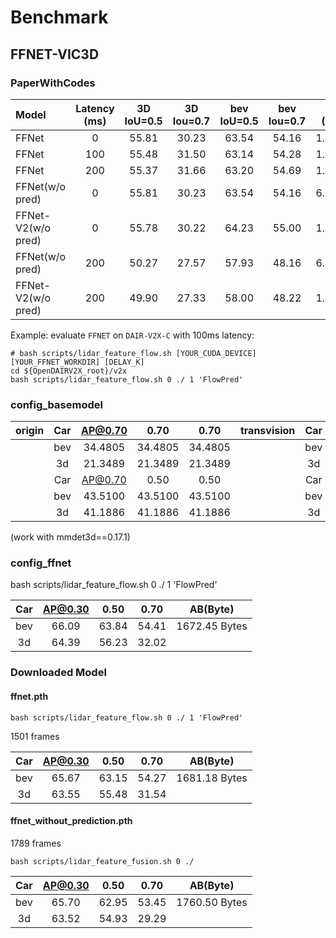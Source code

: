 # Benchmark

## FFNET-VIC3D

### PaperWithCodes

| Model              | Latency (ms) | 3D IoU=0.5 | 3D Iou=0.7 | bev IoU=0.5 | bev Iou=0.7 | AB (Byte) |
| :----------------- | :----------: | :--------: | :--------: | :---------: | :---------: | :-------: |
| FFNet              |      0       |   55.81    |   30.23    |    63.54    |    54.16    |  1.2×105  |
| FFNet              |     100      |   55.48    |   31.50    |    63.14    |    54.28    |  1.2×105  |
| FFNet              |     200      |   55.37    |   31.66    |    63.20    |    54.69    |  1.2×105  |
| FFNet(w/o pred)    |      0       |   55.81    |   30.23    |    63.54    |    54.16    |  6.2×104  |
| FFNet-V2(w/o pred) |      0       |   55.78    |   30.22    |    64.23    |    55.00    |  1.2×105  |
| FFNet(w/o pred)    |     200      |   50.27    |   27.57    |    57.93    |    48.16    |  6.2×104  |
| FFNet-V2(w/o pred) |     200      |   49.90    |   27.33    |    58.00    |    48.22    |  1.2×105  |

Example: evaluate `FFNET` on `DAIR-V2X-C` with 100ms latency:

```shell
# bash scripts/lidar_feature_flow.sh [YOUR_CUDA_DEVICE] [YOUR_FFNET_WORKDIR] [DELAY_K]
cd ${OpenDAIRV2X_root}/v2x
bash scripts/lidar_feature_flow.sh 0 ./ 1 'FlowPred'
```

### config_basemodel

| origin | Car | AP@0.70 |  0.70   |  0.70   | transvision | Car | AP@0.70 |  0.70   |  0.70   |
| :----: | :-: | :-----: | :-----: | :-----: | :---------: | :-: | :-----: | :-----: | :-----: |
|        | bev | 34.4805 | 34.4805 | 34.4805 |             | bev | 41.0453 | 41.0453 | 41.0453 |
|        | 3d  | 21.3489 | 21.3489 | 21.3489 |             | 3d  | 22.8317 | 22.8317 | 22.8317 |
|        | Car | AP@0.70 |  0.50   |  0.50   |             | Car | AP@0.70 |  0.50   |  0.50   |
|        | bev | 43.5100 | 43.5100 | 43.5100 |             | bev | 43.8030 | 43.8030 | 43.8030 |
|        | 3d  | 41.1886 | 41.1886 | 41.1886 |             | 3d  | 41.3886 | 41.3886 | 41.3886 |

(work with mmdet3d==0.17.1)

### config_ffnet

bash scripts/lidar_feature_flow.sh 0 ./ 1 'FlowPred'

| Car | AP@0.30 | 0.50  | 0.70  |   AB(Byte)    |
| :-: | :-----: | :---: | :---: | :-----------: |
| bev |  66.09  | 63.84 | 54.41 | 1672.45 Bytes |
| 3d  |  64.39  | 56.23 | 32.02 |               |

### Downloaded Model

#### ffnet.pth

```shell
bash scripts/lidar_feature_flow.sh 0 ./ 1 'FlowPred'
```

1501 frames

| Car | AP@0.30 | 0.50  | 0.70  |   AB(Byte)    |
| :-: | :-----: | :---: | :---: | :-----------: |
| bev |  65.67  | 63.15 | 54.27 | 1681.18 Bytes |
| 3d  |  63.55  | 55.48 | 31.54 |               |

#### ffnet_without_prediction.pth

1789 frames

```shell
bash scripts/lidar_feature_fusion.sh 0 ./
```

| Car | AP@0.30 | 0.50  | 0.70  |   AB(Byte)    |
| :-: | :-----: | :---: | :---: | :-----------: |
| bev |  65.70  | 62.95 | 53.45 | 1760.50 Bytes |
| 3d  |  63.52  | 54.93 | 29.29 |               |
